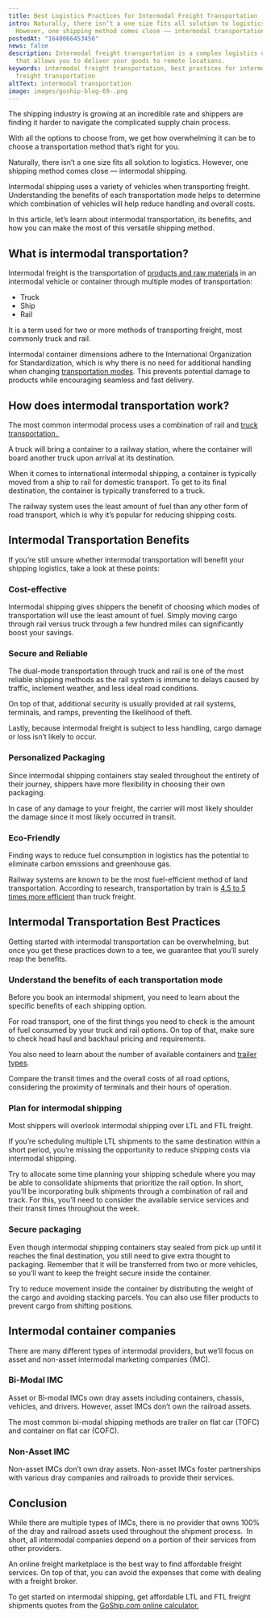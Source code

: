 ```yaml
---
title: Best Logistics Practices for Intermodal Freight Transportation
intro: Naturally, there isn’t a one size fits all solution to logistics.
  However, one shipping method comes close –– intermodal transportation.
postedAt: "1640066453456"
news: false
description: Intermodal freight transportation is a complex logistics operation
  that allows you to deliver your goods to remote locations.
keywords: intermodal freight transportation, best practices for intermodal
  freight transportation
altText: intermodal transportation
image: images/goship-blog-69-.png
---
```

The shipping industry is growing at an incredible rate and shippers are finding it harder to navigate the complicated supply chain process. 

With all the options to choose from, we get how overwhelming it can be to choose a transportation method that’s right for you.

Naturally, there isn’t a one size fits all solution to logistics. However, one shipping method comes close –– intermodal shipping.

Intermodal shipping uses a variety of vehicles when transporting freight. Understanding the benefits of each transportation mode helps to determine which combination of vehicles will help reduce handling and overall costs.

In this article, let’s learn about intermodal transportation, its benefits, and how you can make the most of this versatile shipping method.

## What is intermodal transportation?

Intermodal freight is the transportation of [products and raw materials](https://www.goship.com/wholesale-retail-trade) in an intermodal vehicle or container through multiple modes of transportation:

* Truck
* Ship
* Rail

It is a term used for two or more methods of transporting freight, most commonly truck and rail.

Intermodal container dimensions adhere to the International Organization for Standardization, which is why there is no need for additional handling when changing [transportation modes](https://www.goship.com/posts/modes-of-transportation-in-logistics). This prevents potential damage to products while encouraging seamless and fast delivery.

## How does intermodal transportation work?

The most common intermodal process uses a combination of rail and [truck transportation. ](https://www.goship.com/freight)

A truck will bring a container to a railway station, where the container will board another truck upon arrival at its destination. 

When it comes to international intermodal shipping, a container is typically moved from a ship to rail for domestic transport. To get to its final destination, the container is typically transferred to a truck.

The railway system uses the least amount of fuel than any other form of road transport, which is why it’s popular for reducing shipping costs.

## Intermodal Transportation Benefits

If you’re still unsure whether intermodal transportation will benefit your shipping logistics, take a look at these points:

### Cost-effective 

Intermodal shipping gives shippers the benefit of choosing which modes of transportation will use the least amount of fuel. Simply moving cargo through rail versus truck through a few hundred miles can significantly boost your savings.

### Secure and Reliable

The dual-mode transportation through truck and rail is one of the most reliable shipping methods as the rail system is immune to delays caused by traffic, inclement weather, and less ideal road conditions.

On top of that, additional security is usually provided at rail systems, terminals, and ramps, preventing the likelihood of theft.

Lastly, because intermodal freight is subject to less handling, cargo damage or loss isn’t likely to occur.

### Personalized Packaging

Since intermodal shipping containers stay sealed throughout the entirety of their journey, shippers have more flexibility in choosing their own packaging. 

In case of any damage to your freight, the carrier will most likely shoulder the damage since it most likely occurred in transit.

### Eco-Friendly

Finding ways to reduce fuel consumption in logistics has the potential to eliminate carbon emissions and greenhouse gas.

Railway systems are known to be the most fuel-efficient method of land transportation. According to research, transportation by train is [4.5 to 5 times more efficient](https://www.researchgate.net/publication/259158473_Comparing_rail_fuel_efficiency_with_truck_and_waterway) than truck freight. 

## Intermodal Transportation Best Practices

Getting started with intermodal transportation can be overwhelming, but once you get these practices down to a tee, we guarantee that you’ll surely reap the benefits.

### Understand the benefits of each transportation mode

Before you book an intermodal shipment, you need to learn about the specific benefits of each shipping option.

For road transport, one of the first things you need to check is the amount of fuel consumed by your truck and rail options. On top of that, make sure to check head haul and backhaul pricing and requirements.

You also need to learn about the number of available containers and [trailer types](https://www.goship.com/posts/what-are-the-types-of-trailers-in-truckload-shipping). 

Compare the transit times and the overall costs of all road options, considering the proximity of terminals and their hours of operation.

### Plan for intermodal shipping

Most shippers will overlook intermodal shipping over LTL and FTL freight.

If you’re scheduling multiple LTL shipments to the same destination within a short period, you’re missing the opportunity to reduce shipping costs via intermodal shipping.

Try to allocate some time planning your shipping schedule where you may be able to consolidate shipments that prioritize the rail option. In short, you’ll be incorporating bulk shipments through a combination of rail and track. For this, you’ll need to consider the available service services and their transit times throughout the week.

### Secure packaging

Even though intermodal shipping containers stay sealed from pick up until it reaches the final destination, you still need to give extra thought to packaging. Remember that it will be transferred from two or more vehicles, so you’ll want to keep the freight secure inside the container. 

Try to reduce movement inside the container by distributing the weight of the cargo and avoiding stacking parcels. You can also use filler products to prevent cargo from shifting positions.

## Intermodal container companies 

There are many different types of intermodal providers, but we’ll focus on asset and non-asset intermodal marketing companies (IMC).

### Bi-Modal IMC

Asset or Bi-modal IMCs own dray assets including containers, chassis, vehicles, and drivers. However, asset IMCs don’t own the railroad assets.

The most common bi-modal shipping methods are trailer on flat car (TOFC) and container on flat car (COFC).

### Non-Asset IMC

Non-asset IMCs don’t own dray assets. Non-asset IMCs foster partnerships with various dray companies and railroads to provide their services.

## Conclusion

While there are multiple types of IMCs, there is no provider that owns 100% of the dray and railroad assets used throughout the shipment process.  In short, all intermodal companies depend on a portion of their services from other providers.

An online freight marketplace is the best way to find affordable freight services. On top of that, you can avoid the expenses that come with dealing with a freight broker.

To get started on intermodal shipping, get affordable LTL and FTL freight shipments quotes from the [GoShip.com online calculator.](https://www.goship.com/)